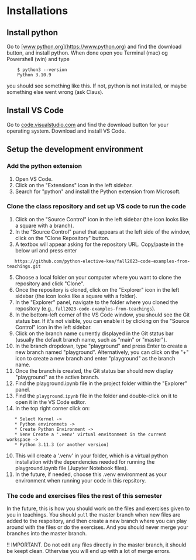 # Installations

## Install python
Go to [www.python.org](https://www.python.org) and find the download button, and install python.
When done open you Terminal (mac) og Powershell (win) and type

```
	$ python3 --version
	Python 3.10.9
``` 
you should see something like this. 
If not, python is not installed, or maybe something else went wrong (ask Claus). 

## Install VS Code
Go to [code.visualstudio.com](https://code.visualstudio.com/) and find the download button for your operating system. Download and install VS Code. 

## Setup the development environment

### Add the python extension
1. Open VS Code.
1. Click on the "Extensions" icon in the left sidebar.
1. Search for "python" and install the Python extension from Microsoft.

### Clone the class repository and set up VS code to run the code
1. Click on the "Source Control" icon in the left sidebar (the icon looks like a square with a branch).
3. In the "Source Control" panel that appears at the left side of the window, click on the "Clone Repository" button.
4. A textbox will appear asking for the repository URL. Copy/paste in the below url and press enter 
```
   https://github.com/python-elective-kea/fall2023-code-examples-from-teachings.git
``` 
5. Choose a local folder on your computer where you want to clone the repository and click "Clone".
6. Once the repository is cloned, click on the "Explorer" icon in the left sidebar (the icon looks like a square with a folder).
1. In the "Explorer" panel, navigate to the folder where you cloned the repository (e.g., `fall2023-code-examples-from-teachings`). 
1. In the bottom-left corner of the VS Code window, you should see the Git status bar. If it's not visible, you can enable it by clicking on the "Source Control" icon in the left sidebar.
1. Click on the branch name currently displayed in the Git status bar (usually the default branch name, such as "main" or "master").
1. In the branch dropdown, type "playground" and press Enter to create a new branch named "playground". Alternatively, you can click on the "+" icon to create a new branch and enter "playground" as the branch name.
1. Once the branch is created, the Git status bar should now display "playground" as the active branch.
1. Find the playground.ipynb file in the project folder within the "Explorer" panel.
1. Find the `playground.ipynb` file in the folder and double-click on it to open it in the VS Code editor.
9. In the top right corner click on:
   
```
   * Select Kernel -> 
   * Python environmets -> 
   * Create Python Environment -> 
   * Venv Create a '.venv' virtual envitonment in the current workspace -> 
   * Python 3.11.3 (or another version)
```
10. This will create a '.venv' in your folder, which is a virtual python installation with the dependencies needed for running the playground.ipynb file (Jupyter Notebook files).
11. In the future, if needed, choose this .venv environment as your environment when running your code in this repsitory.

### The code and exercises files the rest of this semester
In the future, this is how you should work on the files and exercises given to you in teachings. 
You should `pull` the master branch when new files are added to the respoitory, and then create a new branch where you can play around with the files or do the exercises. And you should never merge your branches into the master branch. 

!! IMPORTANT. Do not edit any files directly in the master branch, it should be keept clean. Othervise you will end up with a lot of merge errors.

